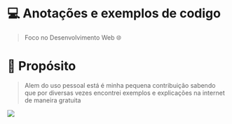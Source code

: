 # 💻 **Anotações e exemplos de codigo**

> Foco no Desenvolvimento Web 🌐

# 🚀 **Propósito**
> Alem do uso pessoal está é minha pequena contribuição sabendo que por diversas vezes encontrei exemplos e explicações na internet de maneira gratuita


<img src="https://cdn.dribbble.com/users/2401141/screenshots/5487982/developers-gif-showcase.gif">
